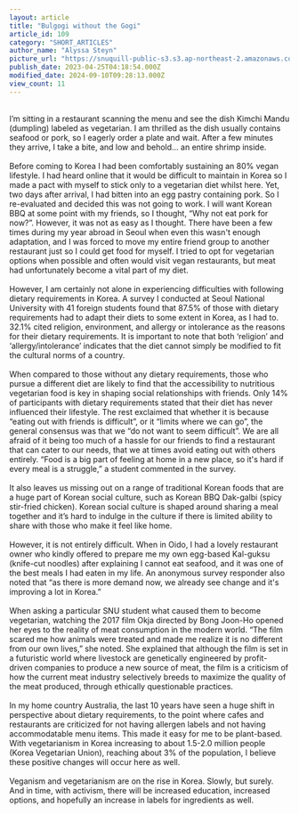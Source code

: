 ```yaml
---
layout: article
title: "Bulgogi without the Gogi"
article_id: 109
category: "SHORT_ARTICLES"
author_name: "Alyssa Steyn"
picture_url: "https://snuquill-public-s3.s3.ap-northeast-2.amazonaws.com/photo/article/e5d6ae0b-61a4-4bc9-9499-843dde22c8a3.png"
publish_date: 2023-04-25T04:18:54.000Z
modified_date: 2024-09-10T09:28:13.000Z
view_count: 11
---
```


<br>I’m sitting in a restaurant scanning the menu and see the dish Kimchi Mandu (dumpling) labeled as vegetarian. I am thrilled as the dish usually contains seafood or pork, so I eagerly order a plate and wait. After a few minutes they arrive, I take a bite, and low and behold… an entire shrimp inside. <br><br>Before coming to Korea I had been comfortably sustaining an 80% vegan lifestyle. I had heard online that it would be difficult to maintain in Korea so I made a pact with myself to stick only to a vegetarian diet whilst here. Yet, two days after arrival, I had bitten into an egg pastry containing pork. So I re-evaluated and decided this  was not going to work. I will want Korean BBQ at some point with my friends, so I thought, “Why not eat pork for now?”. However, it was not as easy as I thought. There have been a few times during my year abroad in Seoul when even this wasn't enough adaptation, and I was forced to move my entire friend group to another restaurant just so I could get food for myself. I tried to opt for vegetarian options when possible and often would visit vegan restaurants, but meat had unfortunately become a vital part of my diet. <br><br>However, I am certainly not alone in experiencing difficulties with following dietary requirements in Korea. A survey I conducted at Seoul National University with 41 foreign students found that 87.5% of those with dietary requirements had to adapt their diets to some extent in Korea, as I had to. 32.1% cited religion, environment, and allergy or intolerance as the reasons for their dietary requirements. It is important to note that both ‘religion’ and ‘allergy/intolerance’ indicates that the diet cannot simply be modified to fit the cultural norms of a country.<br><br>When compared to those without any dietary requirements, those who pursue a different diet are likely to find that the accessibility to nutritious vegetarian food is key in shaping social relationships with friends. Only 14% of participants with dietary requirements stated that their diet has never influenced their lifestyle. The rest exclaimed that whether it is because “eating out with friends is difficult”, or it “limits where we can go”, the general consensus was that we “do not want to seem difficult”. We are all afraid of it being too much of a hassle for our friends to find a restaurant that can cater to our needs, that we at times avoid eating out with others entirely. “Food is a big part of feeling at home in a new place, so it's hard if every meal is a struggle,” a student commented in the survey.<br><br>It also leaves us missing out on a range of traditional Korean foods that are a huge part of Korean social culture, such as Korean BBQ Dak-galbi (spicy stir-fried chicken). Korean social culture is shaped around sharing a meal together and it’s hard to indulge in the culture if there is limited ability to share with those who make it feel like home. <br><br>However, it is not entirely difficult. When in Oido, I had a lovely restaurant owner who kindly offered to prepare me my own egg-based Kal-guksu (knife-cut noodles) after explaining I cannot eat seafood, and it was one of the best meals I had eaten in my life. An anonymous survey responder also noted that “as there is more demand now, we already see change and it's improving a lot in Korea.”<br><br>When asking a particular SNU student what caused them to become vegetarian, watching the 2017 film Okja directed by Bong Joon-Ho opened her eyes to the reality of meat consumption in the modern world. “The film scared me how animals were treated and made me realize it is no different from our own lives,” she noted. She explained that although the film is set in a futuristic world where livestock are genetically engineered by profit-driven companies to produce a new source of meat, the film is a criticism of how the current meat industry selectively breeds to maximize the quality of the meat produced, through ethically questionable practices. <br><br>In my home country Australia, the last 10 years have seen a huge shift in perspective about dietary requirements, to the point where cafes and restaurants are criticized for not having allergen labels and not having accommodatable menu items. This made it easy for me to be plant-based. With vegetarianism in Korea increasing to about 1.5-2.0 million people (Korea Vegetarian Union), reaching about 3% of the population, I believe these positive changes will occur here as well.<br><br>Veganism and vegetarianism are on the rise in Korea. Slowly, but surely. And in time, with activism, there will be increased education, increased options, and hopefully an increase in labels for ingredients as well.<br>
